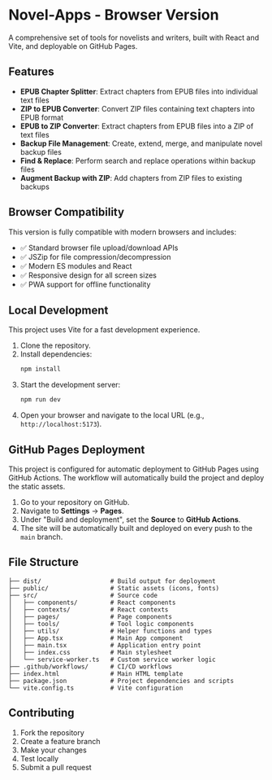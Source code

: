 # Novel-Apps - Browser Version

A comprehensive set of tools for novelists and writers, built with React and Vite, and deployable on GitHub Pages.

## Features

- **EPUB Chapter Splitter**: Extract chapters from EPUB files into individual text files
- **ZIP to EPUB Converter**: Convert ZIP files containing text chapters into EPUB format
- **EPUB to ZIP Converter**: Extract chapters from EPUB files into a ZIP of text files
- **Backup File Management**: Create, extend, merge, and manipulate novel backup files
- **Find & Replace**: Perform search and replace operations within backup files
- **Augment Backup with ZIP**: Add chapters from ZIP files to existing backups

## Browser Compatibility

This version is fully compatible with modern browsers and includes:
- ✅ Standard browser file upload/download APIs
- ✅ JSZip for file compression/decompression
- ✅ Modern ES modules and React
- ✅ Responsive design for all screen sizes
- ✅ PWA support for offline functionality

## Local Development

This project uses Vite for a fast development experience.

1. Clone the repository.
2. Install dependencies:
   ```bash
   npm install
   ```
3. Start the development server:
   ```bash
   npm run dev
   ```
4. Open your browser and navigate to the local URL (e.g., `http://localhost:5173`).

## GitHub Pages Deployment

This project is configured for automatic deployment to GitHub Pages using GitHub Actions. The workflow will automatically build the project and deploy the static assets.

1. Go to your repository on GitHub.
2. Navigate to **Settings** → **Pages**.
3. Under "Build and deployment", set the **Source** to **GitHub Actions**.
4. The site will be automatically built and deployed on every push to the `main` branch.

## File Structure

```
├── dist/                   # Build output for deployment
├── public/                 # Static assets (icons, fonts)
├── src/                    # Source code
│   ├── components/         # React components
│   ├── contexts/           # React contexts
│   ├── pages/              # Page components
│   ├── tools/              # Tool logic components
│   ├── utils/              # Helper functions and types
│   ├── App.tsx             # Main App component
│   ├── main.tsx            # Application entry point
│   ├── index.css           # Main stylesheet
│   └── service-worker.ts   # Custom service worker logic
├── .github/workflows/      # CI/CD workflows
├── index.html              # Main HTML template
├── package.json            # Project dependencies and scripts
└── vite.config.ts          # Vite configuration
```

## Contributing

1. Fork the repository
2. Create a feature branch
3. Make your changes
4. Test locally
5. Submit a pull request

